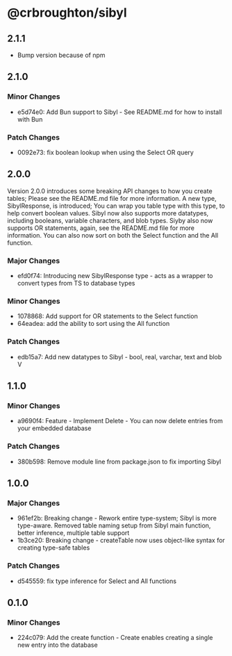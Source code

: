 # @crbroughton/sibyl

## 2.1.1

- Bump version because of npm

## 2.1.0

### Minor Changes

- e5d74e0: Add Bun support to Sibyl - See README.md for how to install with Bun

### Patch Changes

- 0092e73: fix boolean lookup when using the Select OR query

## 2.0.0

Version 2.0.0 introduces some breaking API changes to how you create tables; Please see the README.md
file for more information. A new type, SibylResponse, is introduced; You can wrap you table type with this
type, to help convert boolean values. Sibyl now also supports more datatypes, including booleans, variable
characters, and blob types. Siyby also now supports OR statements, again, see the README.md file for
more information. You can also now sort on both the
Select function and the All function.

### Major Changes

- efd0f74: Introducing new SibylResponse type - acts as a wrapper to convert types from TS to database types

### Minor Changes

- 1078868: Add support for OR statements to the Select function
- 64eadea: add the ability to sort using the All function

### Patch Changes

- edb15a7: Add new datatypes to Sibyl - bool, real, varchar, text and blob
  V

## 1.1.0

### Minor Changes

- a9690f4: Feature - Implement Delete - You can now delete entries from your embedded database

### Patch Changes

- 380b598: Remove module line from package.json to fix importing Sibyl

## 1.0.0

### Major Changes

- 961ef2b: Breaking change - Rework entire type-system; Sibyl is more type-aware. Removed table naming setup from Sibyl main function, better inference, multiple table support
- 1b3ce20: Breaking change - createTable now uses object-like syntax for creating type-safe tables

### Patch Changes

- d545559: fix type inference for Select and All functions

## 0.1.0

### Minor Changes

- 224c079: Add the create function - Create enables creating a single new entry into the database
